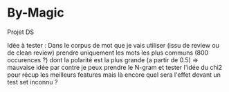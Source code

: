 # By-Magic
Projet DS 


Idée à tester : Dans le corpus de mot que je vais utiliser (issu de review ou de clean review) prendre uniquement les mots les plus communs (800 occurences ?) dont la polarité est la plus grande (a partir de 0.5)
=> mauvaise idée par contre je peux prendre le N-gram et tester l'idée du chi2 pour récup les meilleurs features mais là encore quel sera l'effet devant un test set inconnu ?
